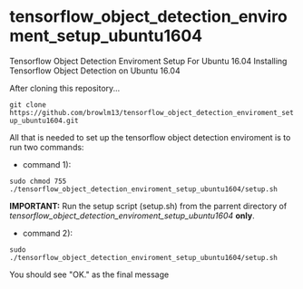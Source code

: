 # tensorflow_object_detection_enviroment_setup_ubuntu1604
Tensorflow Object Detection Enviroment Setup For Ubuntu 16.04
Installing Tensorflow Object Detection on Ubuntu 16.04

After cloning this repository...

`git clone https://github.com/browlm13/tensorflow_object_detection_enviroment_setup_ubuntu1604.git` 

All that is needed to set up the tensorflow object detection enviroment is to run two commands:

* command 1):

`sudo chmod 755 ./tensorflow_object_detection_enviroment_setup_ubuntu1604/setup.sh`

**IMPORTANT:** Run the setup script (setup.sh) from the parrent directory of *tensorflow_object_detection_enviroment_setup_ubuntu1604* **only**.

* command 2):

`sudo ./tensorflow_object_detection_enviroment_setup_ubuntu1604/setup.sh`


You should see "OK." as the final message
